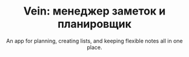 ---
order: 4
title: "Vein: менеджер заметок и планировщик"
title_ru: "Vein: Note-taking and planning tool"
in_progress: true

subtitle: An app for planning, creating lists, and keeping flexible notes all in one place.
subtitle_ru: Приложение для планирования, составления списков и сохранения многофункциональных заметок.

desc: "234"
desc_ru: "456"

icon: /assets/pix/pet/vein/icon.png
kind: Android mobile app
kind_ru: Мобильное приложение под Android

images_base: /assets/pix/pet/jekyll_portfolio/

store_url: https://uxiscool.github.io/experience/
store_icon: /ui/stores/wblnk.svg
store_alt: "Web link"
store_alt_ru: "Вы уже тут"

gallery:

---